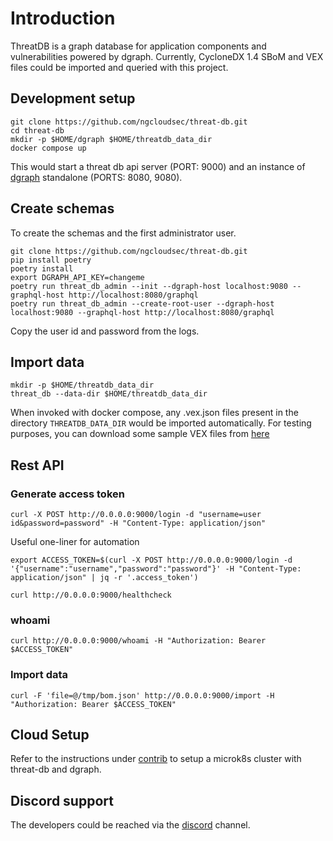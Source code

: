 # Introduction

ThreatDB is a graph database for application components and vulnerabilities powered by dgraph. Currently, CycloneDX 1.4 SBoM and VEX files could be imported and queried with this project.

## Development setup

```
git clone https://github.com/ngcloudsec/threat-db.git
cd threat-db
mkdir -p $HOME/dgraph $HOME/threatdb_data_dir
docker compose up
```

This would start a threat db api server (PORT: 9000) and an instance of [dgraph](https://dgraph.io) standalone (PORTS: 8080, 9080).

## Create schemas

To create the schemas and the first administrator user.

```
git clone https://github.com/ngcloudsec/threat-db.git
pip install poetry
poetry install
export DGRAPH_API_KEY=changeme
poetry run threat_db_admin --init --dgraph-host localhost:9080 --graphql-host http://localhost:8080/graphql
poetry run threat_db_admin --create-root-user --dgraph-host localhost:9080 --graphql-host http://localhost:8080/graphql
```

Copy the user id and password from the logs.

## Import data

```
mkdir -p $HOME/threatdb_data_dir
threat_db --data-dir $HOME/threatdb_data_dir
```

When invoked with docker compose, any .vex.json files present in the directory `THREATDB_DATA_DIR` would be imported automatically. For testing purposes, you can download some sample VEX files from [here](https://github.com/ngcloudsec/images-info/actions/workflows/build.yml)

## Rest API

### Generate access token

```
curl -X POST http://0.0.0.0:9000/login -d "username=user id&password=password" -H "Content-Type: application/json"
```

Useful one-liner for automation

```
export ACCESS_TOKEN=$(curl -X POST http://0.0.0.0:9000/login -d '{"username":"username","password":"password"}' -H "Content-Type: application/json" | jq -r '.access_token')
```

```
curl http://0.0.0.0:9000/healthcheck
```

### whoami

```
curl http://0.0.0.0:9000/whoami -H "Authorization: Bearer $ACCESS_TOKEN"
```

### Import data

```
curl -F 'file=@/tmp/bom.json' http://0.0.0.0:9000/import -H "Authorization: Bearer $ACCESS_TOKEN"
```

## Cloud Setup

Refer to the instructions under [contrib](contrib/microk8s/INSTALL.md) to setup a microk8s cluster with threat-db and dgraph.

## Discord support

The developers could be reached via the [discord](https://discord.gg/DCNxzaeUpd) channel.
